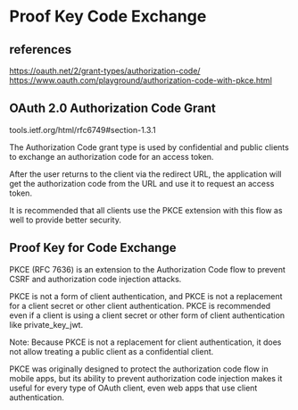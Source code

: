# Proof Key Code Exchange

## references

<https://oauth.net/2/grant-types/authorization-code/>
<https://www.oauth.com/playground/authorization-code-with-pkce.html>

## OAuth 2.0 Authorization Code Grant

tools.ietf.org/html/rfc6749#section-1.3.1

The Authorization Code grant type is used by confidential and public clients to exchange an authorization code for an access token.

After the user returns to the client via the redirect URL, the application will get the authorization code from the URL and use it to request an access token.

It is recommended that all clients use the PKCE extension with this flow as well to provide better security.

## Proof Key for Code Exchange

PKCE (RFC 7636) is an extension to the Authorization Code flow to prevent CSRF and authorization code injection attacks.

PKCE is not a form of client authentication, and PKCE is not a replacement for a client secret or other client authentication. PKCE is recommended even if a client is using a client secret or other form of client authentication like private_key_jwt.

Note: Because PKCE is not a replacement for client authentication, it does not allow treating a public client as a confidential client.

PKCE was originally designed to protect the authorization code flow in mobile apps, but its ability to prevent authorization code injection makes it useful for every type of OAuth client, even web apps that use client authentication.
